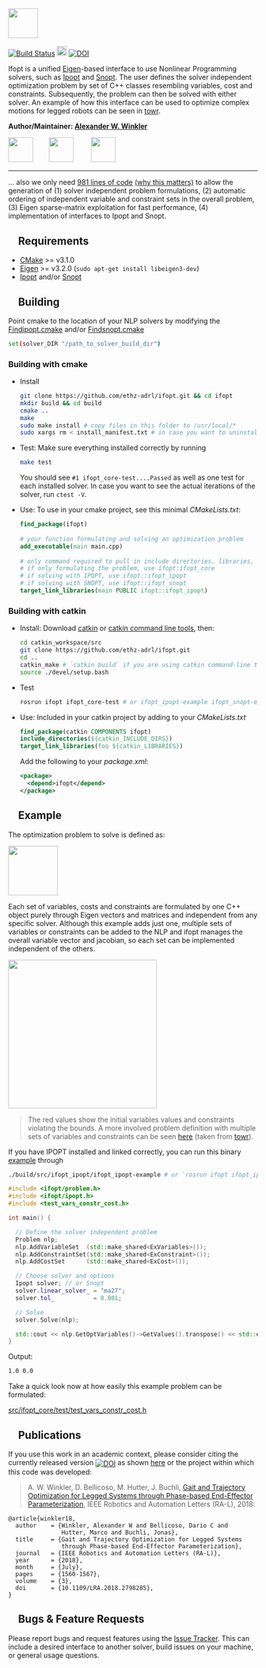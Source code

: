 ### <img src="https://i.imgur.com/ZOfGZwB.png" height="60" />

[![Build Status](https://ci.leggedrobotics.com/buildStatus/icon?job=github_ethz-adrl/ifopt/master)](https://ci.leggedrobotics.com/job/github_ethz-adrl/job/ifopt/job/master/) [<img height="20" src="https://i.imgur.com/ZqRckbJ.png"/>](http://docs.ros.org/api/ifopt_core/html/index.html)
[![DOI](https://zenodo.org/badge/DOI/10.5281/zenodo.1135046.svg)](https://doi.org/10.5281/zenodo.1135046)
<!-- The actual jenkins documentation job can be found here -->
<!-- http://build.ros.org/view/Ldoc/job/Ldoc__ifopt__ubuntu_xenial_amd64/ -->

Ifopt is a unified [Eigen]-based interface to use Nonlinear Programming solvers, such as [Ipopt] and [Snopt]. The user defines the solver independent optimization problem by set of C++ classes resembling variables, cost and constraints. Subsequently, the problem can then be solved with either solver. An example of how this interface can be used to optimize complex motions for legged robots can be seen in [towr].

**Author/Maintainer: [Alexander W. Winkler](https://awinkler.github.io/)**

[<img src="https://i.imgur.com/uCvLs2j.png" height="50" />](http://www.adrl.ethz.ch/doku.php "Agile and Dexterous Robotics Lab")  &nbsp; &nbsp; &nbsp; &nbsp;[<img src="https://i.imgur.com/gYxWH9p.png" height="50" />](http://www.rsl.ethz.ch/ "Robotic Systems Lab")           &nbsp; &nbsp; &nbsp; &nbsp; [<img src="https://i.imgur.com/aGOnNTZ.png" height="50" />](https://www.ethz.ch/en.html "ETH Zurich")

-------
... also we only need [981 lines of code](https://i.imgur.com/NCPJsSw.png) [(why this matters)](https://blog.codinghorror.com/the-best-code-is-no-code-at-all/) to allow the generation of (1) solver independent problem formulations, (2) automatic ordering of independent variable and constraint sets in the overall problem, (3) Eigen sparse-matrix exploitation for fast performance, (4) implementation of interfaces to Ipopt and Snopt. 


## <img align="center" height="15" src="https://i.imgur.com/fjS3xIe.png"/> Requirements

* [CMake] >= v3.1.0
* [Eigen] >= v3.2.0  (```sudo apt-get install libeigen3-dev```)
* [Ipopt](https://www.coin-or.org/Ipopt/documentation/node10.html) and/or 
  [Snopt](http://www.sbsi-sol-optimize.com/asp/sol_snopt.htm)


## <img align="center" height="15" src="https://i.imgur.com/x1morBF.png"/> Building
Point cmake to the location of your NLP solvers by modifying the [Findipopt.cmake](cmake/Findipopt.cmake) and/or
[Findsnopt.cmake](cmake/Findsnopt.cmake)
```bash
set(solver_DIR "/path_to_solver_build_dir") 
```

### Building with cmake
* Install
  ```bash
  git clone https://github.com/ethz-adrl/ifopt.git && cd ifopt
  mkdir build && cd build
  cmake ..
  make
  sudo make install # copy files in this folder to /usr/local/*
  sudo xargs rm < install_manifest.txt # in case you want to uninstall the above
  ```

* Test: Make sure everything installed correctly by running
  ```bash
  make test
  ```
  You should see `#1 ifopt_core-test....Passed` as well as one test for each installed solver.
  In case you want to see the actual iterations of the solver, run ``ctest -V``. 

 
* Use: To use in your cmake project, see this minimal *CMakeLists.txt*:
  ```cmake
  find_package(ifopt)
 
  # your function formulating and solving an optimization problem
  add_executable(main main.cpp)
 
  # only command required to pull in include directories, libraries, ... 
  # if only formulating the problem, use ifopt:ifopt_core
  # if solving with IPOPT, use ifopt::ifopt_ipopt
  # if solving with SNOPT, use ifopt::ifopt_snopt
  target_link_libraries(main PUBLIC ifopt::ifopt_ipopt) 
  ```
        
### Building with catkin
* Install: Download [catkin] or [catkin command line tools], then:
  ```bash
  cd catkin_workspace/src
  git clone https://github.com/ethz-adrl/ifopt.git
  cd ..
  catkin_make # `catkin build` if you are using catkin command-line tools 
  source ./devel/setup.bash
  ```
   
* Test
  ```bash
  rosrun ifopt ifopt_core-test # or ifopt_ipopt-example ifopt_snopt-example
  ```

* Use: Included in your catkin project by adding to your *CMakeLists.txt* 
  ```cmake
  find_package(catkin COMPONENTS ifopt) 
  include_directories(${catkin_INCLUDE_DIRS})
  target_link_libraries(foo ${catkin_LIBRARIES})
  ```
  Add the following to your *package.xml*:
  ```xml
  <package>
    <depend>ifopt</depend>
  </package>
  ```


## <img align="center" height="15" src="https://i.imgur.com/vAYeCzC.png"/> Example
The optimization problem to solve is defined as:

<img align="center" height="100" src="https://i.imgur.com/YGi4LrR.png"/>

Each set of variables, costs and constraints are formulated by one C++ object
purely through Eigen vectors and matrices and independent from any specific solver.
Although this example adds just one, multiple sets of variables or constraints 
can be added to the NLP and ifopt manages the overall variable vector and jacobian, 
so each set can be implemented independent of the others. 

<img align="center" height="300" src="https://i.imgur.com/uzt1N7O.png"/>

> The red values show the initial variables values and constraints violating the bounds. 
> A more involved problem definition with multiple sets 
> of variables and constraints can be seen [here](https://i.imgur.com/4yhohZF.png) (taken from [towr]).

If you have IPOPT installed and linked correctly, you can run this binary [example](src/ifopt_core/test/ex_test_ipopt.cc) through
```bash
./build/src/ifopt_ipopt/ifopt_ipopt-example # or `rosrun ifopt ifopt_ipopt-example `
```

```c++
#include <ifopt/problem.h>
#include <ifopt/ipopt.h>
#include <test_vars_constr_cost.h>

int main() {

  // Define the solver independent problem
  Problem nlp;
  nlp.AddVariableSet  (std::make_shared<ExVariables>());
  nlp.AddConstraintSet(std::make_shared<ExConstraint>());
  nlp.AddCostSet      (std::make_shared<ExCost>());

  // Choose solver and options
  Ipopt solver; // or Snopt
  solver.linear_solver_ = "ma27";
  solver.tol_           = 0.001;

  // Solve
  solver.Solve(nlp);

  std::cout << nlp.GetOptVariables()->GetValues().transpose() << std::endl;
}
```
Output:
```bash
1.0 0.0
```
Take a quick look now at how easily this example problem can be formulated:

[src/ifopt_core/test/test_vars_constr_cost.h](src/ifopt_core/test/test_vars_constr_cost.h)


## <img align="center" height="15" src="https://i.imgur.com/dHQx91Q.png"/> Publications

If you use this work in an academic context, please consider citing the currently released version <a href="https://doi.org/10.5281/zenodo.1135046"><img src="https://zenodo.org/badge/DOI/10.5281/zenodo.1135046.svg" alt="DOI" align="center"></a> as shown [here](https://zenodo.org/record/1135085/export/hx#.Wk4NGTCGPmE)
or the project within which this code was developed:
> A. W. Winkler, D. Bellicoso, M. Hutter, J. Buchli, [Gait and Trajectory Optimization for Legged Systems through Phase-based End-Effector Parameterization](https://awinkler.github.io/publications), IEEE Robotics and Automation Letters (RA-L), 2018:

    @article{winkler18,
      author    = {Winkler, Alexander W and Bellicoso, Dario C and 
                   Hutter, Marco and Buchli, Jonas},
      title     = {Gait and Trajectory Optimization for Legged Systems 
                   through Phase-based End-Effector Parameterization},
      journal   = {IEEE Robotics and Automation Letters (RA-L)},
      year      = {2018},
      month     = {July},
      pages     = {1560-1567},
      volume    = {3},
      doi       = {10.1109/LRA.2018.2798285},
    }




##  <img align="center" height="15" src="https://i.imgur.com/H4NwgMg.png"/> Bugs & Feature Requests

Please report bugs and request features using the [Issue Tracker](https://github.com/ethz-adrl/ifopt/issues). This can include a desired interface to another solver, build issues on your machine, or general usage questions.  

[CMake]: https://cmake.org/cmake/help/v3.0/
[Eigen]: http://eigen.tuxfamily.org
[Ipopt]: https://projects.coin-or.org/Ipopt
[Snopt]: http://ampl.com/products/solvers/solvers-we-sell/snopt/
[catkin]: http://wiki.ros.org/catkin
[catkin command line tools]: http://catkin-tools.readthedocs.io/en/latest/installing.html
[towr]: https://github.com/ethz-adrl/towr
[catkin tools]: http://catkin-tools.readthedocs.org/
[ROS]: http://www.ros.org
[rviz]: http://wiki.ros.org/rviz
[Fa2png]: http://fa2png.io/r/font-awesome/link/


